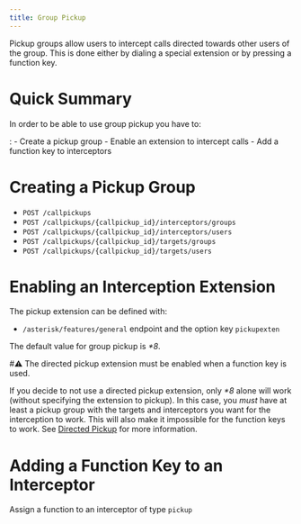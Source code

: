 ```yaml
---
title: Group Pickup
---
```


Pickup groups allow users to intercept calls directed towards other users of the group. This is done
either by dialing a special extension or by pressing a function key.

# Quick Summary

In order to be able to use group pickup you have to:

: - Create a pickup group - Enable an extension to intercept calls - Add a function key to
interceptors

# Creating a Pickup Group

- `POST /callpickups`
- `POST /callpickups/{callpickup_id}/interceptors/groups`
- `POST /callpickups/{callpickup_id}/interceptors/users`
- `POST /callpickups/{callpickup_id}/targets/groups`
- `POST /callpickups/{callpickup_id}/targets/users`

# Enabling an Interception Extension

The pickup extension can be defined with:

- `/asterisk/features/general` endpoint and the option key `pickupexten`

The default value for group pickup is _\*8_.

#:warning: The directed pickup extension must be enabled when a function key is used.

If you decide to not use a directed pickup extension, only _\*8_ alone will work (without specifying
the extension to pickup). In this case, you _must_ have at least a pickup group with the targets and
interceptors you want for the interception to work. This will also make it impossible for the
function keys to work. See [Directed Pickup](/uc-doc/administration/directed_pickup) for more
information.

# Adding a Function Key to an Interceptor

Assign a function to an interceptor of type `pickup`
